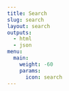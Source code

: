 ```yaml
---
title: Search
slug: search
layout: search
outputs:
  - html
  - json
menu:
  main:
    weight: -60
    params:
      icon: search
---
```

